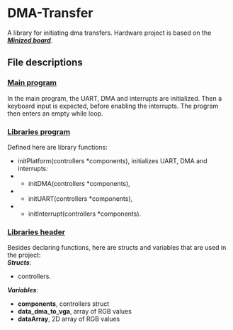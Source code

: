 # DMA-Transfer
A library for initiating dma transfers. Hardware project is based on the [***Minized board***](https://www.avnet.com/wps/portal/us/products/avnet-boards/avnet-board-families/minized/).
## File descriptions
### [Main program](main.c)
In the main program, the UART, DMA and interrupts are initialized. Then a keyboard input is expected, before enabling the interrupts. The program then enters an empty while loop.
### [Libraries program](libs.c)
Defined here are library functions:
- initPlatform(controllers *components), initializes UART, DMA and interrupts:
- - initDMA(controllers *components),
- - initUART(controllers *components),
- - initInterrupt(controllers *components).
### [Libraries header](libs.h)
Besides declaring functions, here are structs and variables that are used in the project:\
***Structs***:
+ controllers.

***Variables***:
- **components**, controllers struct
- **data_dma_to_vga**, array of RGB values
- **dataArray**, 2D array of RGB values
